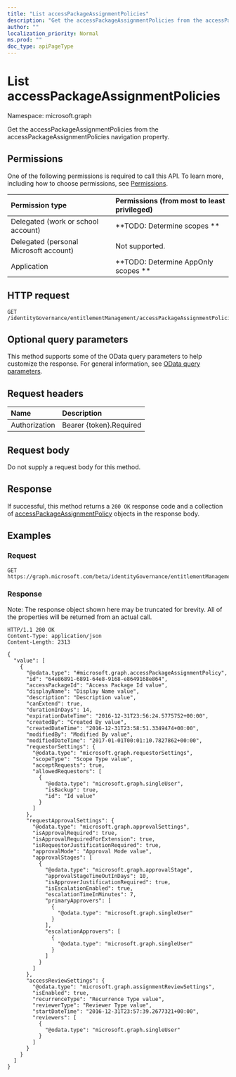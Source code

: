 ```yaml
---
title: "List accessPackageAssignmentPolicies"
description: "Get the accessPackageAssignmentPolicies from the accessPackageAssignmentPolicies navigation property."
author: ""
localization_priority: Normal
ms.prod: ""
doc_type: apiPageType
---
```


# List accessPackageAssignmentPolicies

Namespace: microsoft.graph

Get the accessPackageAssignmentPolicies from the accessPackageAssignmentPolicies navigation property.

## Permissions
One of the following permissions is required to call this API. To learn more, including how to choose permissions, see [Permissions](/concepts/permissions-reference.md).

|Permission type|Permissions (from most to least privileged)|
|:---|:---|
|Delegated (work or school account)|**TODO: Determine scopes **|
|Delegated (personal Microsoft account)|Not supported.|
|Application|**TODO: Determine AppOnly scopes **|

## HTTP request
<!-- {
  "blockType": "ignored"
}
-->
``` http
GET /identityGovernance/entitlementManagement/accessPackageAssignmentPolicies
```

## Optional query parameters
This method supports some of the OData query parameters to help customize the response. For general information, see [OData query parameters](/graph/query-parameters).

## Request headers
|Name|Description|
|:---|:---|
|Authorization|Bearer {token}.Required|

## Request body
Do not supply a request body for this method.

## Response
If successful, this method returns a `200 OK` response code and a collection of [accessPackageAssignmentPolicy](../resources/accesspackageassignmentpolicy.md) objects in the response body.

## Examples

### Request
<!-- {
  "blockType": "request",
  "name": "get_accesspackageassignmentpolicy"
}
-->
``` http
GET https://graph.microsoft.com/beta/identityGovernance/entitlementManagement/accessPackageAssignmentPolicies
```

### Response
Note: The response object shown here may be truncated for brevity. All of the properties will be returned from an actual call.
<!-- {
  "blockType": "response",
  "truncated": true,
  "@odata.type": "collection(microsoft.graph.accesspackageassignmentpolicy)"
}
-->
``` http
HTTP/1.1 200 OK
Content-Type: application/json
Content-Length: 2313

{
  "value": [
    {
      "@odata.type": "#microsoft.graph.accessPackageAssignmentPolicy",
      "id": "64e86891-6891-64e8-9168-e8649168e864",
      "accessPackageId": "Access Package Id value",
      "displayName": "Display Name value",
      "description": "Description value",
      "canExtend": true,
      "durationInDays": 14,
      "expirationDateTime": "2016-12-31T23:56:24.5775752+00:00",
      "createdBy": "Created By value",
      "createdDateTime": "2016-12-31T23:58:51.3349474+00:00",
      "modifiedBy": "Modified By value",
      "modifiedDateTime": "2017-01-01T00:01:10.7827862+00:00",
      "requestorSettings": {
        "@odata.type": "microsoft.graph.requestorSettings",
        "scopeType": "Scope Type value",
        "acceptRequests": true,
        "allowedRequestors": [
          {
            "@odata.type": "microsoft.graph.singleUser",
            "isBackup": true,
            "id": "Id value"
          }
        ]
      },
      "requestApprovalSettings": {
        "@odata.type": "microsoft.graph.approvalSettings",
        "isApprovalRequired": true,
        "isApprovalRequiredForExtension": true,
        "isRequestorJustificationRequired": true,
        "approvalMode": "Approval Mode value",
        "approvalStages": [
          {
            "@odata.type": "microsoft.graph.approvalStage",
            "approvalStageTimeOutInDays": 10,
            "isApproverJustificationRequired": true,
            "isEscalationEnabled": true,
            "escalationTimeInMinutes": 7,
            "primaryApprovers": [
              {
                "@odata.type": "microsoft.graph.singleUser"
              }
            ],
            "escalationApprovers": [
              {
                "@odata.type": "microsoft.graph.singleUser"
              }
            ]
          }
        ]
      },
      "accessReviewSettings": {
        "@odata.type": "microsoft.graph.assignmentReviewSettings",
        "isEnabled": true,
        "recurrenceType": "Recurrence Type value",
        "reviewerType": "Reviewer Type value",
        "startDateTime": "2016-12-31T23:57:39.2677321+00:00",
        "reviewers": [
          {
            "@odata.type": "microsoft.graph.singleUser"
          }
        ]
      }
    }
  ]
}
```

